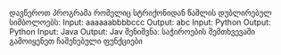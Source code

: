 ﻿დავწეროთ პროგრამა რომელიც სტრიქონიდან წაშლის დუბლირებულ
სიმბოლოებს:
Input: aaaaaabbbbccc
Output: abc
Input: Python
Output: Python
Input: Java
Output: Jav
შენიშვნა: საჭიროების შემთხვევაში გამოიყენეთ ჩაშენებული ფუნქციები